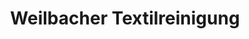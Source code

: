 ---
title: "Weilbacher Textilreinigung"
url: /floersheim-am-main/weilbacher-textilreinigung/
shop: Wäscherei
---